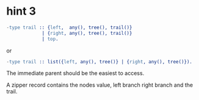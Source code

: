 # hint 3

```erl
-type trail :: {left,  any(), tree(), trail()}
             | {right, any(), tree(), trail()}
             | top.
```

or

```erl
-type trail :: list({left, any(), tree()} | {right, any(), tree()}).
```

The immediate parent should be the easiest to access.

A zipper record contains the nodes value, left branch right branch and the
trail.
